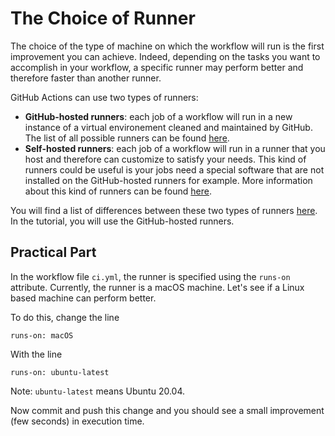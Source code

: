 # The Choice of Runner

The choice of the type of machine on which the workflow will run is the first improvement you can achieve. Indeed, depending on the tasks you want to accomplish in your workflow, a specific runner may perform better and therefore faster than another runner.

GitHub Actions can use two types of runners:
- **GitHub-hosted runners**: each job of a workflow will run in a new instance of a virtual environement cleaned and maintained by GitHub. The list of all possible runners can be found [here](https://docs.github.com/en/actions/using-workflows/workflow-syntax-for-github-actions#choosing-github-hosted-runners).
- **Self-hosted runners**: each job of a workflow will run in a runner that you host and therefore can customize to satisfy your needs. This kind of runners could be useful is your jobs need a special software that are not installed on the GitHub-hosted runners for example. More information about this kind of runners can be found [here](https://docs.github.com/en/actions/hosting-your-own-runners/about-self-hosted-runners).

You will find a list of differences between these two types of runners [here](https://docs.github.com/en/actions/hosting-your-own-runners/about-self-hosted-runners#differences-between-github-hosted-and-self-hosted-runners). In the tutorial, you will use the GitHub-hosted runners.

## Practical Part

In the workflow file `ci.yml`, the runner is specified using the `runs-on` attribute. Currently, the runner is a macOS machine. Let's see if a Linux based machine can perform better.

To do this, change the line 
```
runs-on: macOS
```
With the line
```
runs-on: ubuntu-latest
```
Note: `ubuntu-latest` means Ubuntu 20.04.

Now commit and push this change and you should see a small improvement (few seconds) in execution time.